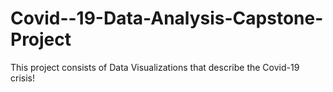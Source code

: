# Covid--19-Data-Analysis-Capstone-Project
This project consists of Data Visualizations that describe the Covid-19 crisis!
